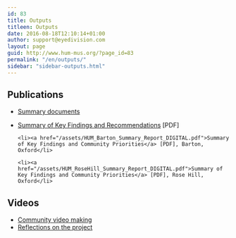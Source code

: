 ```yaml
---
id: 83
title: Outputs
titleen: Outputs
date: 2016-08-18T12:10:14+01:00
author: support@eyedivision.com
layout: page
guid: http://www.hum-mus.org/?page_id=83
permalink: "/en/outputs/"
sidebar: "sidebar-outputs.html"
---
```

## Publications
- [Summary documents](/en/outputs/publications/)

<ul>
    <li><a href="/assets/HUM_Summary_Report_EN.pdf">Summary of Key Findings and Recommendations</a> [PDF]</li>

    <li><a href="/assets/HUM_Barton_Summary_Report_DIGITAL.pdf">Summary of Key Findings and Community Priorities</a> [PDF], Barton, Oxford</li>

    <li><a href="/assets/HUM_RoseHill_Summary_Report_DIGITAL.pdf">Summary of Key Findings and Community Priorities</a> [PDF], Rose Hill, Oxford</li>
</ul>

## Videos
- [Community video making](/en/outputs/video/)
- [Reflections on the project](/en/outputs/video/reflections/)
